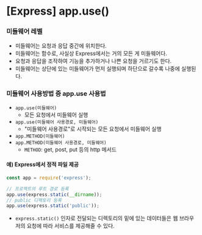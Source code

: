 # [Express] app.use()
### 미들웨어 레벨
* 미들웨어는 요청과 응답 중간에 위치한다.
* 미들웨어는 함수로, 사실상 Express에서는 거의 모든 게 미들웨어다.
* 요청과 응답을 조작하여 기능을 추가하거나 나쁜 요청을 거르기도 한다.
* 미들웨어는 상단에 있는 미들웨어가 먼저 실행되며 하단으로 갈수록 나중에 실행된다.
### 미들웨어 사용방법 중 app.use 사용법
* `app.use(미들웨어)`
  * 모든 요청에서 미들웨어 실행
* `app.use(미들웨어 사용경로, 미들웨어)`
  * "미들웨어 사용경로"로 시작되는 모든 요청에서 미들웨어 실행
* `app.METHOD(미들웨어)`
* `app.METHOD(미들웨어 사용경로, 미들웨어)`
  * `METHOD`: get, post, put 등의 http 메서드
#### 예) Express에서 정적 파일 제공
```javascript
const app = require('express');

// 프로젝트의 루트 경로 등록
app.use(express.static(__dirname));
// public 디렉토리 등록
app.use(express.static('public'));
```
* `express.static()` 인자로 전달되는 디렉토리의 밑에 있는 데이터들은 웹 브라우저의 요청에 따라 서비스를 제공해줄 수 있다.

